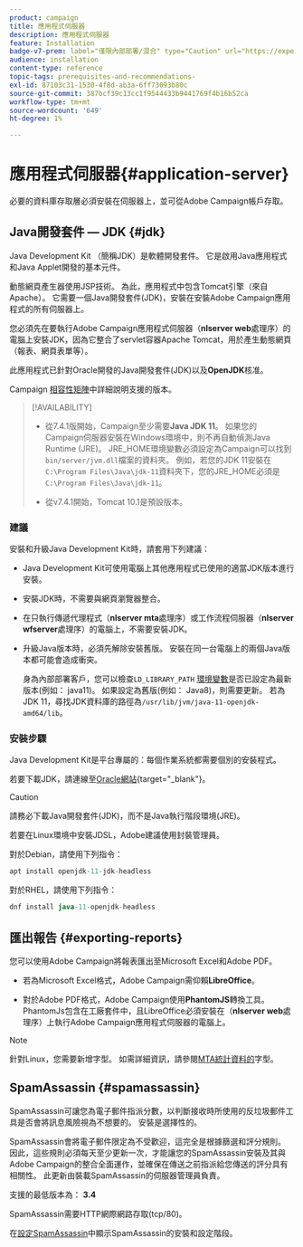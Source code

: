 ```yaml
---
product: campaign
title: 應用程式伺服器
description: 應用程式伺服器
feature: Installation
badge-v7-prem: label="僅限內部部署/混合" type="Caution" url="https://experienceleague.adobe.com/docs/campaign-classic/using/installing-campaign-classic/architecture-and-hosting-models/hosting-models-lp/hosting-models.html?lang=zh-Hant" tooltip="僅適用於內部部署和混合部署"
audience: installation
content-type: reference
topic-tags: prerequisites-and-recommendations-
exl-id: 87103c31-1530-4f8d-ab3a-6ff73093b80c
source-git-commit: 387bcf39c13cc1f9544433b9441769f4b16b52ca
workflow-type: tm+mt
source-wordcount: '649'
ht-degree: 1%

---
```


# 應用程式伺服器{#application-server}

必要的資料庫存取層必須安裝在伺服器上，並可從Adobe Campaign帳戶存取。

## Java開發套件 — JDK {#jdk}

Java Development Kit （簡稱JDK）是軟體開發套件。 它是啟用Java應用程式和Java Applet開發的基本元件。

動態網頁產生器使用JSP技術。 為此，應用程式中包含Tomcat引擎（來自Apache）。 它需要一個Java開發套件(JDK)，安裝在安裝Adobe Campaign應用程式的所有伺服器上。

您必須先在要執行Adobe Campaign應用程式伺服器（**nlserver web**&#x200B;處理序）的電腦上安裝JDK，因為它整合了servlet容器Apache Tomcat，用於產生動態網頁（報表、網頁表單等）。

此應用程式已針對Oracle開發的Java開發套件(JDK)以及&#x200B;**OpenJDK**&#x200B;核准。

Campaign [相容性矩陣](../../rn/using/compatibility-matrix.md)中詳細說明支援的版本。


>[!AVAILABILITY]
>
>* 從7.4.1版開始，Campaign至少需要&#x200B;**Java JDK 11**。 如果您的Campaign伺服器安裝在Windows環境中，則不再自動偵測Java Runtime (JRE)。 JRE_HOME環境變數必須設定為Campaign可以找到`bin/server/jvm.dll`檔案的資料夾。 例如，若您的JDK 11安裝在`C:\Program Files\Java\jdk-11`資料夾下，您的JRE_HOME必須是`C:\Program Files\Java\jdk-11`。
>
>* 從v7.4.1開始，Tomcat 10.1是預設版本。
>

### 建議

安裝和升級Java Development Kit時，請套用下列建議：

* Java Development Kit可使用電腦上其他應用程式已使用的適當JDK版本進行安裝。

* 安裝JDK時，不需要與網頁瀏覽器整合。

* 在只執行傳遞代理程式（**nlserver mta**&#x200B;處理序）或工作流程伺服器（**nlserver wfserver**&#x200B;處理序）的電腦上，不需要安裝JDK。

* 升級Java版本時，必須先解除安裝舊版。 安裝在同一台電腦上的兩個Java版本都可能會造成衝突。

  身為內部部署客戶，您可以檢查`LD_LIBRARY_PATH` [環境變數](installing-packages-with-linux.md#environment-variables)是否已設定為最新版本(例如： java11)。 如果設定為舊版(例如： Java8)，則需要更新。 若為JDK 11，尋找JDK資料庫的路徑為`/usr/lib/jvm/java-11-openjdk-amd64/lib`。


### 安裝步驟

Java Development Kit是平台專屬的：每個作業系統都需要個別的安裝程式。

若要下載JDK，請連線至[Oracle網站](https://www.oracle.com/technetwork/java/javase/downloads/index.html){target="_blank"}。

>[!CAUTION]
>
> 請務必下載Java開發套件(JDK)，而不是Java執行階段環境(JRE)。


若要在Linux環境中安裝JDSL，Adobe建議使用封裝管理員。

對於Debian，請使用下列指令：

```sql
apt install openjdk-11-jdk-headless
```

對於RHEL，請使用下列指令：

```sql
dnf install java-11-openjdk-headless
```



## 匯出報告 {#exporting-reports}

您可以使用Adobe Campaign將報表匯出至Microsoft Excel和Adobe PDF。

* 若為Microsoft Excel格式，Adobe Campaign需仰賴&#x200B;**LibreOffice**。

* 對於Adobe PDF格式，Adobe Campaign使用&#x200B;**PhantomJS**&#x200B;轉換工具。 PhantomJs包含在工廠套件中，且LibreOffice必須安裝在（**nlserver web**&#x200B;處理序）上執行Adobe Campaign應用程式伺服器的電腦上。

>[!NOTE]
>
>針對Linux，您需要新增字型。 如需詳細資訊，請參閱[MTA統計資料的](../../installation/using/prerequisites-of-campaign-installation-in-linux.md#fonts-for-mta-statistics)字型。

## SpamAssassin {#spamassassin}

SpamAssassin可讓您為電子郵件指派分數，以判斷接收時所使用的反垃圾郵件工具是否會將訊息風險視為不想要的。 安裝是選擇性的。

SpamAssassin會將電子郵件限定為不受歡迎，這完全是根據篩選和評分規則。 因此，這些規則必須每天至少更新一次，才能讓您的SpamAssassin安裝及其與Adobe Campaign的整合全面運作，並確保在傳送之前指派給您傳送的評分具有相關性。 此更新由裝載SpamAssassin的伺服器管理員負責。

支援的最低版本為： **3.4**

SpamAssassin需要HTTP網際網路存取(tcp/80)。

在[設定SpamAssassin](../../installation/using/configuring-spamassassin.md)中顯示SpamAssassin的安裝和設定階段。
